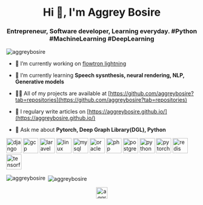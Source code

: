 <h1 align="center">Hi 👋, I'm Aggrey Bosire</h1>
<h3 align="center">Entrepreneur, Software developer, Learning everyday. #Python #MachineLearning #DeepLearning</h3>

<p align="left"> <img src="https://komarev.com/ghpvc/?username=aggreybosire" alt="aggreybosire" /> </p>

- 🔭 I’m currently working on [flowtron lightning](https://github.com/aggreybosire/Flowtron_Lightning)

- 🌱 I’m currently learning **Speech sysnthesis, neural rendering, NLP, Generative models**

- 👨‍💻 All of my projects are available at [https://github.com/aggreybosire?tab=repositories](https://github.com/aggreybosire?tab=repositories)

- 📝 I regulary write articles on [https://aggreybosire.github.io/](https://aggreybosire.github.io/)

- 💬 Ask me about **Pytorch, Deep Graph Library(DGL), Python**



<p align="left"><img src="https://devicons.github.io/devicon/devicon.git/icons/django/django-original.svg" alt="django" width="40" height="40"/> <img src="https://www.vectorlogo.zone/logos/google_cloud/google_cloud-icon.svg" alt="gcp" width="40" height="40"/> <img src="https://devicons.github.io/devicon/devicon.git/icons/laravel/laravel-plain-wordmark.svg" alt="laravel" width="40" height="40"/> <img src="https://devicons.github.io/devicon/devicon.git/icons/linux/linux-original.svg" alt="linux" width="40" height="40"/> <img src="https://devicons.github.io/devicon/devicon.git/icons/mysql/mysql-original-wordmark.svg" alt="mysql" width="40" height="40"/> <img src="https://devicons.github.io/devicon/devicon.git/icons/oracle/oracle-original.svg" alt="oracle" width="40" height="40"/> <img src="https://devicons.github.io/devicon/devicon.git/icons/php/php-original.svg" alt="php" width="40" height="40"/> <img src="https://devicons.github.io/devicon/devicon.git/icons/postgresql/postgresql-original-wordmark.svg" alt="postgresql" width="40" height="40"/> <img src="https://devicons.github.io/devicon/devicon.git/icons/python/python-original.svg" alt="python" width="40" height="40"/> <img src="https://www.vectorlogo.zone/logos/pytorch/pytorch-icon.svg" alt="pytorch" width="40" height="40"/> <img src="https://devicons.github.io/devicon/devicon.git/icons/redis/redis-original-wordmark.svg" alt="redis" width="40" height="40"/> <img src="https://www.vectorlogo.zone/logos/tensorflow/tensorflow-icon.svg" alt="tensorflow" width="40" height="40"/></p><p><img align="left" src="https://github-readme-stats.vercel.app/api/top-langs/?username=aggreybosire&layout=compact&hide=html" alt="aggreybosire" /></p>

<p>&nbsp;<img align="center" src="https://github-readme-stats.vercel.app/api?username=aggreybosire&show_icons=true" alt="aggreybosire" /></p>

<p align="center">
<a href="https://twitter.com/aggreybosire" target="blank"><img align="center" src="https://cdn.jsdelivr.net/npm/simple-icons@3.0.1/icons/twitter.svg" alt="aggreybosire" height="30" width="30" /></a>
</p>
